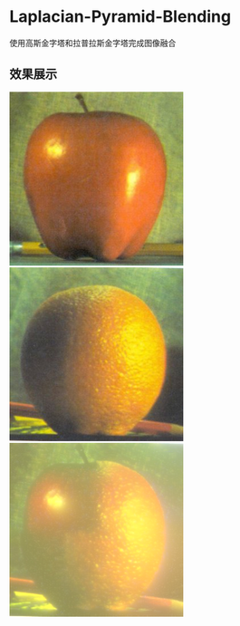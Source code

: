 # Laplacian-Pyramid-Blending
使用高斯金字塔和拉普拉斯金字塔完成图像融合

## 效果展示
![图片](https://github.com/CSshengxy/Laplacian-Pyramid-Blending/blob/master/apple.png)
![图片](https://github.com/CSshengxy/Laplacian-Pyramid-Blending/blob/master/orange.png)
![图片](https://github.com/CSshengxy/Laplacian-Pyramid-Blending/blob/master/blendImage.png)
